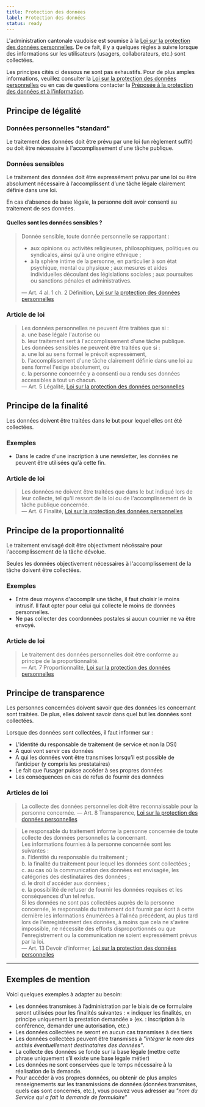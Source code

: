 ```yaml
---
title: Protection des données
label: Protection des données
status: ready
---
```


L'administration cantonale vaudoise est soumise à la [Loi sur la protection des
données
personnelles](https://prestations.vd.ch/pub/blv-publication/actes/consolide/172.65?key=1548146253812&id=cf9df545-13f7-4106-a95b-9b3ab8fa8b01).
De ce fait, il y a quelques règles à suivre lorsque des informations sur les
utilisateurs (usagers, collaborateurs, etc.) sont collectées.

Les principes cités ci dessous ne sont pas exhaustifs. Pour de plus amples
informations, veuillez consulter la [Loi sur la protection des données
personnelles](https://prestations.vd.ch/pub/blv-publication/actes/consolide/172.65?key=1548146253812&id=cf9df545-13f7-4106-a95b-9b3ab8fa8b01)
ou en cas de questions contacter la [Préposée à la protection des données et à
l'information](https://www.vd.ch/toutes-les-autorites/preposee-a-la-protection-des-donnees-et-a-linformation/).

## Principe de légalité

### Données personnelles "standard"

Le traitement des données doit être prévu par une loi (un règlement suffit) ou
doit être nécessaire à l'accomplissement d'une tâche publique.

### Données sensibles

Le traitement des données doit être expressément prévu par une loi ou être
absolument nécessaire à l’accomplissent d’une tâche légale clairement définie
dans une loi.

En cas d’absence de base légale, la personne doit avoir consenti au traitement
de ses données.

#### Quelles sont les données sensibles ?

> Donnée sensible, toute donnée personnelle se rapportant :
>
> - aux opinions ou activités religieuses, philosophiques, politiques ou syndicales, ainsi qu'à une origine ethnique ;
> - à la sphère intime de la personne, en particulier à son état psychique, mental ou physique ;
>   aux mesures et aides individuelles découlant des législations sociales ;
>   aux poursuites ou sanctions pénales et administratives.
>
> &mdash; Art. 4 al. 1 ch. 2 Définition, [Loi sur la protection des données personnelles](https://prestations.vd.ch/pub/blv-publication/actes/consolide/172.65?key=1548146253812&id=cf9df545-13f7-4106-a95b-9b3ab8fa8b01)

### Article de loi

> Les données personnelles ne peuvent être traitées que si :  
> a. une base légale l'autorise ou  
> b. leur traitement sert à l'accomplissement d'une tâche publique.  
> Les données sensibles ne peuvent être traitées que si :  
> a. une loi au sens formel le prévoit expressément,  
> b. l'accomplissement d'une tâche clairement définie dans une loi au sens formel l'exige absolument, ou  
> c. la personne concernée y a consenti ou a rendu ses données accessibles à tout un chacun.  
> &mdash; Art. 5 Légalité, [Loi sur la protection des données personnelles](https://prestations.vd.ch/pub/blv-publication/actes/consolide/172.65?key=1548146253812&id=cf9df545-13f7-4106-a95b-9b3ab8fa8b01)

## Principe de la finalité

Les données doivent être traitées dans le but pour lequel elles ont été
collectées.

### Exemples

- Dans le cadre d'une inscription à une newsletter, les données ne peuvent être
  utilisées qu'à cette fin.

### Article de loi

> Les données ne doivent être traitées que dans le but indiqué lors de leur
> collecte, tel qu'il ressort de la loi ou de l'accomplissement de la tâche
> publique concernée.  
> &mdash; Art. 6 Finalité, [Loi sur la protection des données personnelles](https://prestations.vd.ch/pub/blv-publication/actes/consolide/172.65?key=1548146253812&id=cf9df545-13f7-4106-a95b-9b3ab8fa8b01)

## Principe de la proportionnalité

Le traitement envisagé doit être objectivment nécéssaire pour l'accomplissement
de la tâche dévolue.

Seules les données objectivement nécessaires à l'accomplissement de la tâche
doivent être collectées.

### Exemples

- Entre deux moyens d'accomplir une tâche, il faut choisir le moins intrusif.
  Il faut opter pour celui qui collecte le moins de données personnelles.
- Ne pas collecter des coordonnées postales si aucun courrier ne va être
  envoyé.

### Article de loi

> Le traitement des données personnelles doit être conforme au principe de la
> proportionnalité.  
> &mdash; Art. 7 Proportionnalité, [Loi sur la protection des données personnelles](https://prestations.vd.ch/pub/blv-publication/actes/consolide/172.65?key=1548146253812&id=cf9df545-13f7-4106-a95b-9b3ab8fa8b01)

## Principe de transparence

Les personnes concernées doivent savoir que des données les concernant sont
traitées. De plus, elles doivent savoir dans quel but les données sont
collectées.

Lorsque des données sont collectées, il faut informer sur :

- L'identité du responsable de traitement (le service et non la DSI)
- A quoi vont servir ces données
- A qui les données vont être transmises lorsqu’il est possible de l’anticiper (y compris les prestataires)
- Le fait que l’usager puisse accéder à ses propres données
- Les conséquences en cas de refus de fournir des données

### Articles de loi

> La collecte des données personnelles doit être reconnaissable pour la personne concernée.
> &mdash; Art. 8 Transparence, [Loi sur la protection des données personnelles](https://prestations.vd.ch/pub/blv-publication/actes/consolide/172.65?key=1548146253812&id=cf9df545-13f7-4106-a95b-9b3ab8fa8b01)

> Le responsable du traitement informe la personne concernée de toute collecte des données personnelles la concernant.  
> Les informations fournies à la personne concernée sont les suivantes :  
> a. l'identité du responsable du traitement ;  
> b. la finalité du traitement pour lequel les données sont collectées ;  
> c. au cas où la communication des données est envisagée, les catégories des destinataires des données ;  
> d. le droit d'accéder aux données ;  
> e. la possibilité de refuser de fournir les données requises et les conséquences d'un tel refus.  
> Si les données ne sont pas collectées auprès de la personne concernée, le responsable du traitement doit fournir par écrit à cette dernière les informations énumérées à l'alinéa précédent, au plus tard lors de l'enregistrement des données, à moins que cela ne s'avère impossible, ne nécessite des efforts disproportionnés ou que l'enregistrement ou la communication ne soient expressément prévus par la loi.  
> &mdash; Art. 13 Devoir d’informer, [Loi sur la protection des données personnelles](https://prestations.vd.ch/pub/blv-publication/actes/consolide/172.65?key=1548146253812&id=cf9df545-13f7-4106-a95b-9b3ab8fa8b01)

---

## Exemples de mention

Voici quelques exemples à adapter au besoin:

- Les données transmises à l’administration par le biais de ce formulaire seront
  utilisées pour les finalités suivantes : « indiquer les finalités, en principe
  uniquement la prestation demandée » (ex. : inscription à la conférence,
  demander une autorisation, etc.)
- Les données collectées ne seront en aucun cas transmises à des tiers
- Les données collectées peuvent être transmises à _"intégrer le nom des entités
  éventuellement destinataires des données"_.
- La collecte des données se fonde sur la base légale (mettre cette phrase
  uniquement s’il existe une base légale métier)
- Les données ne sont conservées que le temps nécessaire à la réalisation de la
  demande.
- Pour accéder à vos propres données, ou obtenir de plus amples renseignements
  sur les transmissions de données (données transmises, quels cas sont
  concernés, etc.), vous pouvez vous adresser au _"nom du Service qui a fait la
  demande de formulaire"_
